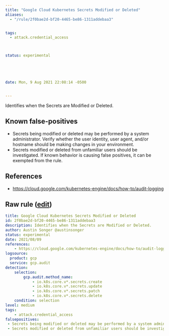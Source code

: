 ```yaml
---
title: "Google Cloud Kubernetes Secrets Modified or Deleted"
aliases:
  - "/rule/2f0bae2d-bf20-4465-be86-1311addebaa3"


tags:
  - attack.credential_access



status: experimental





date: Mon, 9 Aug 2021 22:08:14 -0500


---
```


Identifies when the Secrets are Modified or Deleted.

<!--more-->


## Known false-positives

* Secrets being modified or deleted may be performed by a system administrator. Verify whether the user identity, user agent, and/or hostname should be making changes in your environment.
* Secrets modified or deleted from unfamiliar users should be investigated. If known behavior is causing false positives, it can be exempted from the rule.



## References

* https://cloud.google.com/kubernetes-engine/docs/how-to/audit-logging


## Raw rule ([edit](https://github.com/SigmaHQ/sigma/edit/master/rules/cloud/gcp/gcp_kubernetes_secrets_modified_or_deleted.yml))
```yaml
title: Google Cloud Kubernetes Secrets Modified or Deleted
id: 2f0bae2d-bf20-4465-be86-1311addebaa3
description: Identifies when the Secrets are Modified or Deleted.
author: Austin Songer @austinsonger
status: experimental
date: 2021/08/09
references:
    - https://cloud.google.com/kubernetes-engine/docs/how-to/audit-logging
logsource:
  product: gcp
  service: gcp.audit
detection:
    selection:
        gcp.audit.method_name: 
            - io.k8s.core.v*.secrets.create
            - io.k8s.core.v*.secrets.update
            - io.k8s.core.v*.secrets.patch
            - io.k8s.core.v*.secrets.delete 
    condition: selection
level: medium
tags:
    - attack.credential_access
falsepositives:
 - Secrets being modified or deleted may be performed by a system administrator. Verify whether the user identity, user agent, and/or hostname should be making changes in your environment. 
 - Secrets modified or deleted from unfamiliar users should be investigated. If known behavior is causing false positives, it can be exempted from the rule.

```
